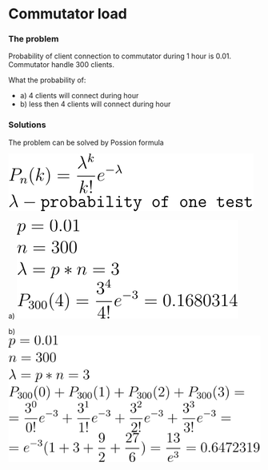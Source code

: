 # Commutator load

### The problem

Probability of client connection to commutator during 1 hour is 0.01.
Commutator handle 300 clients.

What the probability of:

- a) 4 clients will connect during hour
- b) less then 4 clients will connect during hour

### Solutions

The problem can be solved by Possion formula

![Poisson limit](./formulas/poisson_limit.svg)

a) ![solution a](./formulas/commutator_load.a.svg)

b) ![solution b](./formulas/commutator_load.b.svg)
